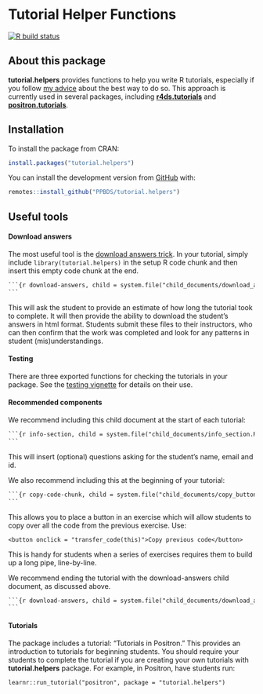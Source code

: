 
<!-- README.md is generated from README.Rmd. Edit ONLY this file if you need to make a change in README.md. But, after you edit it, you need to run devtools::build_readme() in order to create the new README.md, which is the thing which is actually used. -->

# Tutorial Helper Functions

<!-- badges: start -->

[![R build
status](https://github.com/PPBDS/tutorial.helpers/workflows/R-CMD-check/badge.svg)](https://github.com/PPBDS/tutorial.helpers/actions)
<!-- badges: end -->

## About this package

**tutorial.helpers** provides functions to help you write R tutorials,
especially if you follow [my
advice](https://ppbds.github.io/tutorial.helpers/articles/instructions.html)
about the best way to do so. This approach is currently used in several
packages, including
[**r4ds.tutorials**](https://ppbds.github.io/r4ds.tutorials/) and
[**positron.tutorials**](https://ppbds.github.io/positron.tutorials/).

## Installation

To install the package from CRAN:

``` r
install.packages("tutorial.helpers")
```

You can install the development version from
[GitHub](https://github.com/) with:

``` r
remotes::install_github("PPBDS/tutorial.helpers")
```

## Useful tools

#### Download answers

The most useful tool is the [download answers
trick](https://ppbds.github.io/tutorial.helpers/articles/downloads.html).
In your tutorial, simply include `library(tutorial.helpers)` in the
setup R code chunk and then insert this empty code chunk at the end.

```` default
```{r download-answers, child = system.file("child_documents/download_answers.Rmd", package = "tutorial.helpers")}
```
````

This will ask the student to provide an estimate of how long the
tutorial took to complete. It will then provide the ability to download
the student’s answers in html format. Students submit these files to
their instructors, who can then confirm that the work was completed and
look for any patterns in student (mis)understandings.

#### Testing

There are three exported functions for checking the tutorials in your
package. See the [testing
vignette](https://ppbds.github.io/tutorial.helpers/articles/testing.html)
for details on their use.

#### Recommended components

We recommend including this child document at the start of each
tutorial:

```` default
```{r info-section, child = system.file("child_documents/info_section.Rmd", package = "tutorial.helpers")}
```
````

This will insert (optional) questions asking for the student’s name,
email and id.

We also recommend including this at the beginning of your tutorial:

```` default
```{r copy-code-chunk, child = system.file("child_documents/copy_button.Rmd", package = "tutorial.helpers")}
```
````

This allows you to place a button in an exercise which will allow
students to copy over all the code from the previous exercise. Use:

    <button onclick = "transfer_code(this)">Copy previous code</button>

This is handy for students when a series of exercises requires them to
build up a long pipe, line-by-line.

We recommend ending the tutorial with the download-answers child
document, as discussed above.

```` default
```{r download-answers, child = system.file("child_documents/download_answers.Rmd", package = "tutorial.helpers")}
```
````

#### Tutorials

The package includes a tutorial: “Tutorials in Positron.” This provides
an introduction to tutorials for beginning students. You should require
your students to complete the tutorial if you are creating your own
tutorials with **tutorial.helpers** package. For example, in Positron,
have students run:

    learnr::run_tutorial("positron", package = "tutorial.helpers")
